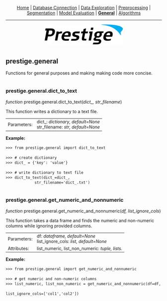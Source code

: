 <p align="center">
	<a href="../README.md">Home</a> | <a href="db_connection.md">Database Connection</a> | <a href="data_exploration.md">Data Exploration</a> | <a href="preprocessing.md">Preprocessing</a> | <a href="segmentation.md">Segmentation</a> | <a href="model_eval.md">Model Evaluation</a> | <b><a href="general.md">General</a></b> | <a href="algorithms.md">Algorithms</a>
</p>

---

<p align="center"><img src="../img/prestige_logo.png" alt="Prestige logo" width=50% height=50% /></p>

#

<a name="general"></a><h2>prestige.general</h2>

<p>Functions for general purposes and making making code more concise.</p>

#

<h3>prestige.general.dict_to_text</h3>

<p><i>function</i> prestige.general.dict_to_text(<i>dict_, str_filename</i>)</p>

<p>This function writes a dictionary to a text file.</p>

<table>
	<tr>
		<td>Parameters:</td>
		<td>dict_: <i>dictionary, default=None</i><BR>
			str_filename: <i>str, default=None</i>
	</tr>
</table>


<p><b>Example:</b></p>

```
>>> from prestige.general import dict_to_text

>>> # create dictionary
>>> dict_ = {'key': 'value'}

>>> # write dictionary to text file
>>> dict_to_text(dict_=dict_, 
             str_filename='dict_.txt')
```

#

<h3>prestige.general.get_numeric_and_nonnumeric</h3>

<p><i>function</i> prestige.general.get_numeric_and_nonnumeric(<i>df, list_ignore_cols</i>)</p>

<p>This function takes a data frame and finds the numeric and non-numeric columns while ignoring provided columns.</p>

<table>
	<tr>
		<td>Parameters:</td>
		<td>df: <i>dataframe, default=None</i><BR>
			list_ignore_cols: <i>list, default=None</i>
	</tr>
	<tr>
		<td>Attributes:</td>
		<td>list_numeric, list_non_numeric: <i>tuple, lists.</i>
</table>


<p><b>Example:</b></p>

```
>>> from prestige.general import get_numeric_and_nonnumeric

>>> # get numeric and non-numeric columns
>>> list_numeric, list_non_numeric = get_numeric_and_nonnumeric(df=df,
	                                                        list_ignore_cols=['col1','col2'])
```

